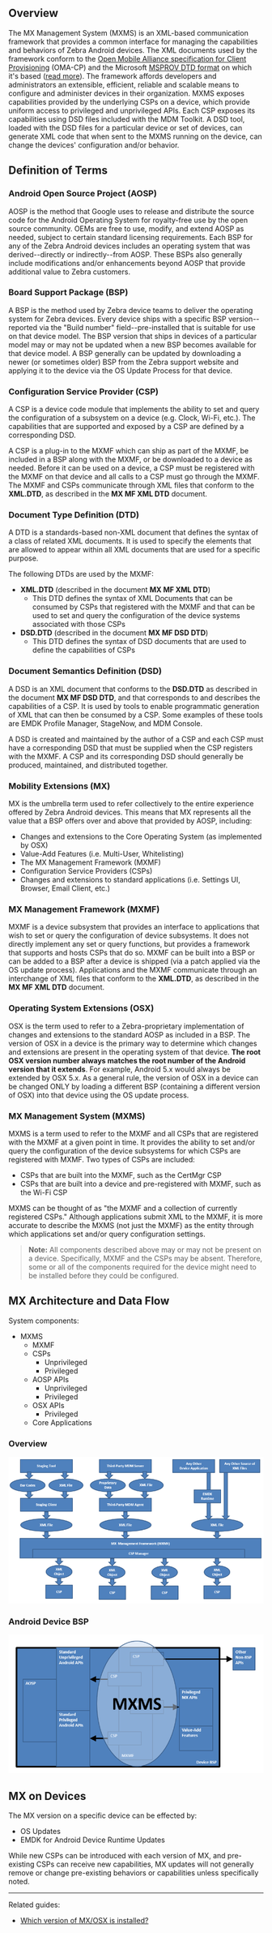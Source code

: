 
## Overview

The MX Management System (MXMS) is an XML-based communication framework that provides a common interface for managing the capabilities and behaviors of Zebra Android devices. The XML documents used by the framework conform to the [Open Mobile Alliance specification for Client Provisioning](http://www.openmobilealliance.org/wp/) (OMA-CP) and the Microsoft [MSPROV DTD format](https://msdn.microsoft.com/en-us/library/bb737266.aspx) on which it's based ([read more](http://www.advancedinstaller.com/user-guide/wince-winmobile-xmlprov.html)). The framework affords developers and administrators an extensible, efficient, reliable and scalable means to configure and administer devices in their organization. MXMS exposes capabilities provided by the underlying CSPs on a device, which provide uniform access to privileged and unprivileged APIs. Each CSP exposes its capabilities using DSD files included with the MDM Toolkit. A DSD tool, loaded with the DSD files for a particular device or set of devices, can generate XML code that when sent to the MXMS running on the device, can change the devices' configuration and/or behavior.

## Definition of Terms

### Android Open Source Project (AOSP)

AOSP is the method that Google uses to release and distribute the source code for the Android Operating System for royalty-free use by the open source community. OEMs are free to use, modify, and extend AOSP as needed, subject to certain standard licensing requirements. Each BSP for any of the Zebra Android devices includes an operating system that was derived--directly or indirectly--from AOSP. These BSPs also generally include modifications and/or enhancements beyond AOSP that provide additional value to Zebra customers.

### Board Support Package (BSP)

A BSP is the method used by Zebra device teams to deliver the operating system for Zebra devices. Every device ships with a specific BSP version--reported via the "Build number" field--pre-installed that is suitable for use on that device model. The BSP version that ships in devices of a particular model may or may not be updated when a new BSP becomes available for that device model. A BSP generally can be updated by downloading a newer (or sometimes older) BSP from the Zebra support website and applying it to the device via the OS Update Process for that device.

### Configuration Service Provider (CSP)

A CSP is a device code module that implements the ability to set and query the configuration of a subsystem on a device (e.g. Clock, Wi-Fi, etc.). The capabilities that are supported and exposed by a CSP are defined by a corresponding DSD. 

A CSP is a plug-in to the MXMF which can ship as part of the MXMF, be included in a BSP along with the MXMF, or be downloaded to a device as needed. Before it can be used on a device, a CSP must be registered with the MXMF on that device and all calls to a CSP must go through the MXMF. The MXMF and CSPs communicate through XML files that conform to the **XML.DTD**, as described in the **MX MF XML DTD** document.

### Document Type Definition (DTD)

A DTD is a standards-based non-XML document that defines the syntax of a class of related XML documents. It is used to specify the elements that are allowed to appear within all XML documents that are used for a specific purpose. 

The following DTDs are used by the MXMF:

* **XML.DTD** (described in the document **MX MF XML DTD**)
	* This DTD defines the syntax of XML Documents that can be consumed by CSPs that registered with the MXMF and that can be used to set and query the configuration of the device systems associated with those CSPs
* **DSD.DTD** (described in the document **MX MF DSD DTD**)
	* This DTD defines the syntax of DSD documents that are used to define the capabilities of CSPs

### Document Semantics Definition (DSD)

A DSD is an XML document that conforms to the **DSD.DTD** as described in the document **MX MF DSD DTD**, and that corresponds to and describes the capabilities of a CSP. It is used by tools to enable programmatic generation of XML that can then be consumed by a CSP. Some examples of these tools are EMDK Profile Manager, StageNow, and MDM Console.

A DSD is created and maintained by the author of a CSP and each CSP must have a corresponding DSD that must be supplied when the CSP registers with the MXMF. A CSP and its corresponding DSD should generally be produced, maintained, and distributed together.

### Mobility Extensions (MX)

MX is the umbrella term used to refer collectively to the entire experience offered by Zebra Android devices. This means that MX represents all the value that a BSP offers over and above that provided by AOSP, including:

* Changes and extensions to the Core Operating System (as implemented by OSX)
* Value-Add Features (i.e. Multi-User, Whitelisting)
* The MX Management Framework (MXMF)
* Configuration Service Providers (CSPs)
* Changes and extensions to standard applications (i.e. Settings UI, Browser, Email Client, etc.)

### MX Management Framework (MXMF)

MXMF is a device subsystem that provides an interface to applications that wish to set or query the configuration of device subsystems. It does not directly implement any set or query functions, but provides a framework that supports and hosts CSPs that do so. MXMF can be built into a BSP or can be added to a BSP after a device is shipped (via a patch applied via the OS update process). Applications and the MXMF communicate through an interchange of XML files that conform to the **XML.DTD**, as described in the **MX MF XML DTD** document.

### Operating System Extensions (OSX)

OSX is the term used to refer to a Zebra-proprietary implementation of changes and extensions to the standard AOSP as included in a BSP. The version of OSX in a device is the primary way to determine which changes and extensions are present in the operating system of that device. **The root OSX version number always matches the root number of the Android version that it extends**. For example, Android 5.x would always be extended by OSX 5.x. As a general rule, the version of OSX in a device can be changed ONLY by loading a different BSP (containing a different version of OSX) into that device using the OS update process. 

### MX Management System (MXMS)

MXMS is a term used to refer to the MXMF and all CSPs that are registered with the MXMF at a given point in time. It provides the ability to set and/or query the configuration of the device subsystems for which CSPs are registered with MXMF. Two types of CSPs are included:

* CSPs that are built into the MXMF, such as the CertMgr CSP
* CSPs that are built into a device and pre-registered with MXMF, such as the Wi-Fi CSP

MXMS can be thought of as "the MXMF and a collection of currently registered CSPs." Although applications submit XML to the MXMF, it is more accurate to describe the MXMS (not just the MXMF) as the entity through which applications set and/or query configuration settings.

>**Note:** All components described above may or may not be present on a device. Specifically, MXMF and the CSPs may be absent. Therefore, some or all of the components required for the device might need to be installed before they could be configured.

## MX Architecture and Data Flow

System components:

* MXMS
	* MXMF
	* CSPs
		* Unprivileged
		* Privileged
	* AOSP APIs
		* Unprivileged
		* Privileged
	* OSX APIs
		* Privileged
	* Core Applications

### Overview
![img](architecture-overview.PNG)

### Android Device BSP

![img](architecture-bsp.PNG)


## MX on Devices

The MX version on a specific device can be effected by:

* OS Updates
* EMDK for Android Device Runtime Updates

While new CSPs can be introduced with each version of MX, and pre-existing CSPs can receive new capabilities, MX updates will not generally remove or change pre-existing behaviors or capabilities unless specifically noted.

-----

Related guides: 

* [Which version of MX/OSX is installed?](../mx-version-on-device)
